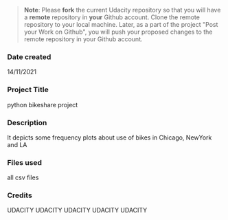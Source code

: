 >**Note**: Please **fork** the current Udacity repository so that you will have a **remote** repository in **your** Github account. Clone the remote repository to your local machine. Later, as a part of the project "Post your Work on Github", you will push your proposed changes to the remote repository in your Github account.

### Date created
14/11/2021

### Project Title
python bikeshare project

### Description
It depicts some frequency plots about use of bikes in Chicago, NewYork and LA

### Files used
all csv files

### Credits
UDACITY
UDACITY
UDACITY
UDACITY
UDACITY
